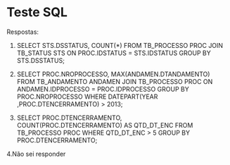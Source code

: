 
# Teste SQL
Respostas:

1. SELECT STS.DSSTATUS, COUNT(*)
   FROM TB_PROCESSO PROC 
   JOIN TB_STATUS STS ON PROC.IDSTATUS = STS.IDSTATUS
   GROUP BY STS.DSSTATUS;

2. SELECT PROC.NROPROCESSO, MAX(ANDAMEN.DTANDAMENTO)
   FROM TB_ANDAMENTO ANDAMEN 
   JOIN TB_PROCESSO PROC ON ANDAMEN.IDPROCESSO = PROC.IDPROCESSO
   GROUP BY PROC.NROPROCESSO
   WHERE DATEPART(YEAR ,PROC.DTENCERRAMENTO) > 2013;

3. SELECT PROC.DTENCERRAMENTO, COUNT(PROC.DTENCERRAMENTO) AS QTD_DT_ENC
   FROM TB_PROCESSO PROC
   WHERE QTD_DT_ENC > 5
   GROUP BY PROC.DTENCERRAMENTO;

4.Não sei responder

